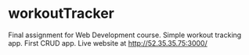 # workoutTracker
Final assignment for Web Development course.
Simple workout tracking app. First CRUD app.
Live website at http://52.35.35.75:3000/
